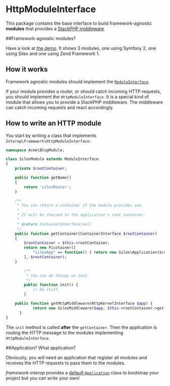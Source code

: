 HttpModuleInterface
===================

This package contains the base interface to build framework-agnostic **modules**
that provides a [StackPHP middleware](http://stackphp.com).

##Framework-agnostic modules?

Have a look at [the demo](http://github.com/framework-interop/framework-interop-demo).
It shows 3 modules, one using Symfony 2, one using Silex and one using Zend Framework 1.

## How it works

Framework agnostic modules should implement the [`ModuleInterface`](http://github.com/framework-interop/module-interface).

If your module provides a router, or should catch incoming HTTP requests,
you should implement the `HttpModuleInterface`. It is a special kind of
module that allows you to provide a StackPHP middleware. The middleware can
catch incoming requests and react accordingly.

## How to write an HTTP module

You start by writing a class that implements `Interop\Framework\HttpModuleInterface`:

```php
namespace Acme\BlogModule;

class SilexModule extends ModuleInterface
{
    private $rootContainer;

    public function getName()
    {
        return 'silexRouter';
    }

    /**
     * You can return a container if the module provides one.
     *
     * It will be chained to the application's root container.
     *
     * @return ContainerInterface|null
     */
    public function getContainer(ContainerInterface $rootContainer)
    {
        $rootContainer = $this->rootContainer;
        return new Picotainer([
            "silexApp" => function() { return new Silex\Application($rootContainer); }
        ], $rootContainer);
    }

		/**
		 * You can do things on init.
		 */
		public function init() {
		    // Do stuff.
		}

    public function getHttpMiddleware(HttpKernelInterface $app) {
		    return new SilexMiddleware($app, $this->rootContainer->get('silexApp'));
	  }
}
```

The `init` method is called **after** the `getContainer`.
Then the application is routing the HTTP message to the modules implementing `HttpModuleInterface`.

##Application? What application?

Obviously, you will need an application that register all modules and receives the
HTTP requests to pass them to the modules.

*framework-interop* provides a [default `Application`](http://github.com/framework-interop/application) class to bootstrap your project
but you can write your own!
